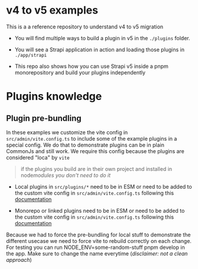 # v4 to v5 examples

This is a a reference repository to understand v4 to v5 migration

- You will find multiple ways to build a plugin in v5 in the `./plugins` folder.
- You will see a Strapi application in action and loading those plugins in `./app/strapi`

- This repo also shows how you can use Strapi v5 inside a pnpm monorepository and build your plugins independently

# Plugins knowledge

## Plugin pre-bundling

In these examples we customize the vite config in `src/admin/vite.config.ts` to include some of the example plugins in a special config. We do that to demonstrate plugins can be in plain CommonJs and still work. We require this config because the plugins are considered "loca" by `vite`

> if the plugins you build are in their own project and installed in node*modules you don't need to do it*

- Local plugins in `src/plugins/*` need to be in ESM or need to be added to the custom vite config in `src/admin/vite.config.ts` following this [documentation](https://vitejs.dev/guide/dep-pre-bundling#monorepos-and-linked-dependencies)

- Monorepo or linked plugins need to be in ESM or need to be added to the custom vite config in `src/admin/vite.config.ts` following this [documentation](https://vitejs.dev/guide/dep-pre-bundling#monorepos-and-linked-dependencies)

Because we had to force the pre-bundling for local stuff to demonstrate the different usecase we need to force vite to rebuild correctly on each change. For testing you can run NODE_ENV=some-random-stuff pnpm develop in the app. Make sure to change the name everytime (_disclaimer: not a clean approach_)
